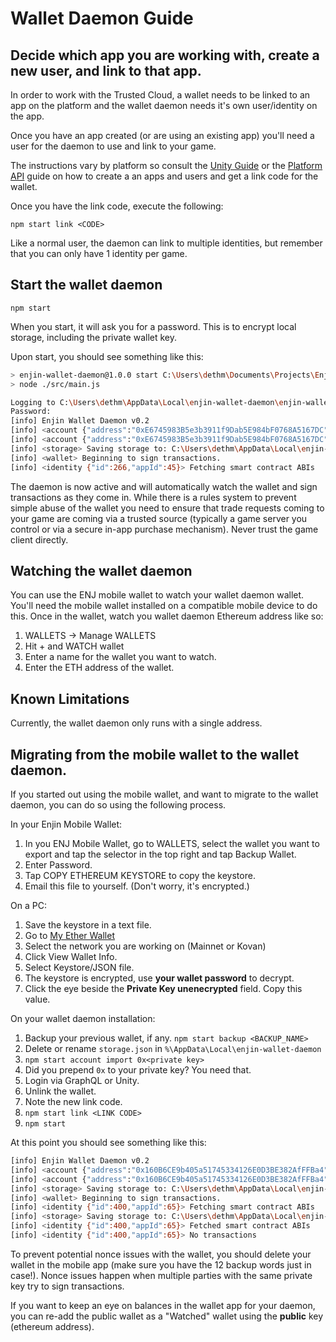 # Wallet Daemon Guide

## Decide which app you are working with, create a new user, and link to that app.

In order to work with the Trusted Cloud, a wallet needs to be linked to an app on
the platform and the wallet daemon needs it's own user/identity on the app.

Once you have an app created (or are using an existing app) you'll need a user
for the daemon to use and link to your game.

The instructions vary by platform so consult the [Unity Guide](./unity.md) or the [Platform API](./cloud_platform.md) guide on how to create a an apps and users and get a link code for the wallet.

Once you have the link code, execute the following:

`npm start link <CODE>`

Like a normal user, the daemon can link to multiple identities, but remember that you
can only have 1 identity per game.

## Start the wallet daemon

`npm start`

When you start, it will ask you for a password. This is to encrypt local storage,
including the private wallet key.

Upon start, you should see something like this:

```bash
> enjin-wallet-daemon@1.0.0 start C:\Users\dethm\Documents\Projects\Enjin\enjin-wallet-daemon
> node ./src/main.js

Logging to C:\Users\dethm\AppData\Local\enjin-wallet-daemon\enjin-wallet-daemon-2018-11-16T16-40-27.857Z.log
Password:
[info] Enjin Wallet Daemon v0.2
[info] <account {"address":"0xE6745983B5e3b3911f9Dab5E984bF0768A5167DC"}> created
[info] <account {"address":"0xE6745983B5e3b3911f9Dab5E984bF0768A5167DC"}> nonce 14
[info] <storage> Saving storage to: C:\Users\dethm\AppData\Local\enjin-wallet-daemon\storage.json
[info] <wallet> Beginning to sign transactions.
[info] <identity {"id":266,"appId":45}> Fetching smart contract ABIs
```

The daemon is now active and will automatically watch the wallet and sign transactions as they come in. While there is a rules system to prevent simple abuse of the wallet you need to ensure that trade requests coming to your game are coming via a trusted source (typically a game server you control or via a secure in-app purchase mechanism). Never trust the game client directly.

## Watching the wallet daemon
You can use the ENJ mobile wallet to watch your wallet daemon wallet. You'll need the mobile
wallet installed on a compatible mobile device to do this. Once in the wallet, watch you wallet daemon Ethereum address like so:
1. WALLETS -> Manage WALLETS
2. Hit + and WATCH wallet
3. Enter a name for the wallet you want to watch.
4. Enter the ETH address of the wallet.

## Known Limitations
Currently, the wallet daemon only runs with a single address.

## Migrating from the mobile wallet to the wallet daemon.

If you started out using the mobile wallet, and want to migrate to the wallet daemon, you can
do so using the following process.

In your Enjin Mobile Wallet:
  1. In you ENJ Mobile Wallet, go to WALLETS, select the wallet you want to export
  and tap the selector in the top right and tap Backup Wallet.
  2. Enter Password.
  3. Tap COPY ETHEREUM KEYSTORE to copy the keystore.
  4. Email this file to yourself. (Don't worry, it's encrypted.)

On a PC:
  1. Save the keystore in a text file.
  2. Go to [My Ether Wallet](https://www.myetherwallet.com/)
  3. Select the network you are working on (Mainnet or Kovan)
  4. Click View Wallet Info.
  5. Select Keystore/JSON file.
  6. The keystore is encrypted, use **your wallet password** to decrypt.
  7. Click the eye beside the **Private Key unenecrypted** field. Copy this value.

On your wallet daemon installation:
  1. Backup your previous wallet, if any. `npm start backup <BACKUP_NAME>`
  2. Delete or rename `storage.json` in `%\AppData\Local\enjin-wallet-daemon`
  3. `npm start account import 0x<private key>`
  4. Did you prepend `0x` to your private key? You need that.
  5. Login via GraphQL or Unity.
  6. Unlink the wallet.
  7. Note the new link code.
  8. `npm start link <LINK CODE>`
  9. `npm start`

At this point you should see something like this:
```bash
[info] Enjin Wallet Daemon v0.2
[info] <account {"address":"0x160B6CE9b405a51745334126E0D3BE382AfFFBa4"}> created
[info] <account {"address":"0x160B6CE9b405a51745334126E0D3BE382AfFFBa4"}> nonce 319
[info] <storage> Saving storage to: C:\Users\dethm\AppData\Local\enjin-wallet-daemon\storage.json
[info] <wallet> Beginning to sign transactions.
[info] <identity {"id":400,"appId":65}> Fetching smart contract ABIs
[info] <storage> Saving storage to: C:\Users\dethm\AppData\Local\enjin-wallet-daemon\storage.json
[info] <identity {"id":400,"appId":65}> Fetched smart contract ABIs
[info] <identity {"id":400,"appId":65}> No transactions
```

To prevent potential nonce issues with the wallet, you should delete your wallet in the mobile app (make sure you have the 12 backup words just in case!). Nonce issues happen when multiple parties with the same private key try to sign transactions.

If you want to keep an eye on balances in the wallet app for your daemon, you can re-add the public wallet as a "Watched" wallet using the **public** key (ethereum address).
